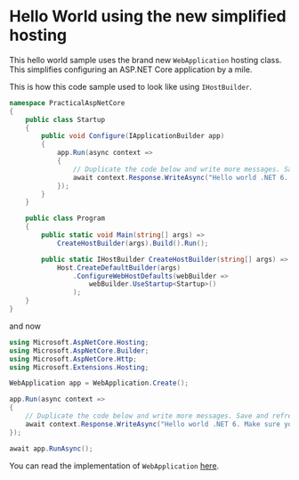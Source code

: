 # Hello World using the new simplified hosting

This hello world sample uses the brand new `WebApplication` hosting class. This simplifies configuring an ASP.NET Core application by a mile.


This is how this code sample used to look like using `IHostBuilder`. 
``` C#
namespace PracticalAspNetCore
{
    public class Startup
    {
        public void Configure(IApplicationBuilder app)
        {
            app.Run(async context =>
            {
                // Duplicate the code below and write more messages. Save and refresh your browser to see the result.
                await context.Response.WriteAsync("Hello world .NET 6. Make sure you run this app using 'dotnet watch run'.");
            });
        }
    }

    public class Program
    {
        public static void Main(string[] args) =>
            CreateHostBuilder(args).Build().Run();

        public static IHostBuilder CreateHostBuilder(string[] args) =>
            Host.CreateDefaultBuilder(args)
                .ConfigureWebHostDefaults(webBuilder =>
                    webBuilder.UseStartup<Startup>()
                );
    }
}
```

and now 

``` c#
using Microsoft.AspNetCore.Hosting;
using Microsoft.AspNetCore.Builder;
using Microsoft.AspNetCore.Http;
using Microsoft.Extensions.Hosting;

WebApplication app = WebApplication.Create();

app.Run(async context =>
{
    // Duplicate the code below and write more messages. Save and refresh your browser to see the result.
    await context.Response.WriteAsync("Hello world .NET 6. Make sure you run this app using 'dotnet watch run'.");
});

await app.RunAsync();
```

You can read the implementation of ```WebApplication``` [here](https://github.com/dotnet/aspnetcore/blob/main/src/DefaultBuilder/src/WebApplication.cs). 